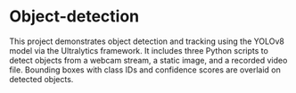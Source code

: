 # Object-detection
This project demonstrates object detection and tracking using the YOLOv8 model via the Ultralytics framework. It includes three Python scripts to detect objects from a webcam stream, a static image, and a recorded video file. Bounding boxes with class IDs and confidence scores are overlaid on detected objects.
